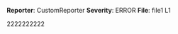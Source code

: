 **Reporter**: CustomReporter
**Severity**: ERROR
**File**: file1 L1

2222222222


*<this is a auto generated comment from violation-comments-lib F7F8ASD8123FSDF>* *<a1770625691>*